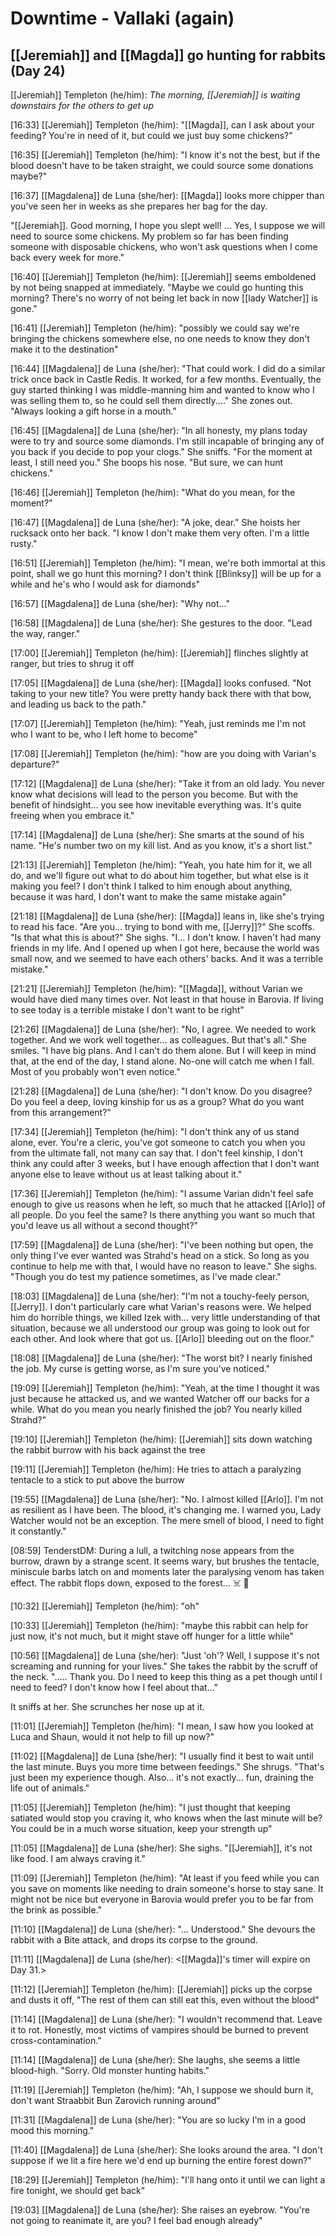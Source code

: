 # Downtime - Vallaki (again)

## [[Jeremiah]] and [[Magda]] go hunting for rabbits (Day 24)

[[Jeremiah]] Templeton (he/him): *The morning, [[Jeremiah]] is waiting downstairs for the others to get up*
 
[16:33] [[Jeremiah]] Templeton (he/him): "[[Magda]], can I ask about your feeding? You're in need of it, but could we just buy some chickens?"

[16:35] [[Jeremiah]] Templeton (he/him): "I know it's not the best, but if the blood doesn't have to be taken straight, we could source some donations maybe?"

[16:37] [[Magdalena]] de Luna (she/her): [[Magda]] looks more chipper than you've seen her in weeks as she prepares her bag for the day.

"[[Jeremiah]]. Good morning, I hope you slept well! ... Yes, I suppose we will need to source some chickens. My problem so far has been finding someone with disposable chickens, who won't ask questions when I come back every week for more."

[16:40] [[Jeremiah]] Templeton (he/him): [[Jeremiah]] seems emboldened by not being snapped at immediately. "Maybe we could go hunting this morning? There's no worry of not being let back in now [[lady Watcher]] is gone."

[16:41] [[Jeremiah]] Templeton (he/him): "possibly we could say we're bringing the chickens somewhere else, no one needs to know they don't make it to the destination"

[16:44] [[Magdalena]] de Luna (she/her): "That could work. I did do a similar trick once back in Castle Redis. It worked, for a few months. Eventually, the guy started thinking I was middle-manning him and wanted to know who I was selling them to, so he could sell them directly...." She zones out. "Always looking a gift horse in a mouth."

[16:45] [[Magdalena]] de Luna (she/her): "In all honesty, my plans today were to try and source some diamonds. I'm still incapable of bringing any of you back if you decide to pop your clogs." She sniffs. "For the moment at least, I still need you." She boops his nose. "But sure, we can hunt chickens."

[16:46] [[Jeremiah]] Templeton (he/him): "What do you mean, for the moment?"

[16:47] [[Magdalena]] de Luna (she/her): "A joke, dear." She hoists her rucksack onto her back. "I know I don't make them very often. I'm a little rusty."

[16:51] [[Jeremiah]] Templeton (he/him): "I mean, we're both immortal at this point, shall we go hunt this morning? I don't think [[Blinksy]] will be up for a while and he's who I would ask for diamonds"

[16:57] [[Magdalena]] de Luna (she/her): "Why not..."

[16:58] [[Magdalena]] de Luna (she/her): She gestures to the door. "Lead the way, ranger."

[17:00] [[Jeremiah]] Templeton (he/him): [[Jeremiah]] flinches slightly at ranger, but tries to shrug it off

[17:05] [[Magdalena]] de Luna (she/her): [[Magda]] looks confused. "Not taking to your new title? You were pretty handy back there with that bow, and leading us back to the path."

[17:07] [[Jeremiah]] Templeton (he/him): "Yeah, just reminds me I'm not who I want to be, who I left home to become"

[17:08] [[Jeremiah]] Templeton (he/him): "how are you doing with Varian's departure?"

[17:12] [[Magdalena]] de Luna (she/her): "Take it from an old lady. You never know what decisions will lead to the person you become. But with the benefit of hindsight... you see how inevitable everything was. It's quite freeing when you embrace it."

[17:14] [[Magdalena]] de Luna (she/her): She smarts at the sound of his name. "He's number two on my kill list. And as you know, it's a short list."

[21:13] [[Jeremiah]] Templeton (he/him): "Yeah, you hate him for it, we all do, and we'll figure out what to do about him together, but what else is it making you feel? I don't think I talked to him enough about anything, because it was hard, I don't want to make the same mistake again"

[21:18] [[Magdalena]] de Luna (she/her): [[Magda]] leans in, like she's trying to read his face. "Are you... trying to bond with me, [[Jerry]]?" She scoffs. "Is that what this is about?" She sighs. "I... I don't know. I haven't had many friends in my life. And I opened up when I got here, because the world was small now, and we seemed to have each others' backs. And it was a terrible mistake."

[21:21] [[Jeremiah]] Templeton (he/him): "[[Magda]], without Varian we would have died many times over. Not least in that house in Barovia. If living to see today is a terrible mistake I don't want to be right"

[21:26] [[Magdalena]] de Luna (she/her): "No, I agree. We needed to work together. And we work well together... as colleagues. But that's all." She smiles. "I have big plans. And I can't do them alone. But I will keep in mind that, at the end of the day, I stand alone. No-one will catch me when I fall. Most of you probably won't even notice."

[21:28] [[Magdalena]] de Luna (she/her): "I don't know. Do you disagree? Do you feel a deep, loving kinship for us as a group? What do you want from this arrangement?"

[17:34] [[Jeremiah]] Templeton (he/him): "I don't think any of us stand alone, ever. You're a cleric, you've got someone to catch you when you from the ultimate fall, not many can say that. I don't feel kinship, I don't think any could after 3 weeks, but I have enough affection that I don't want anyone else to leave without us at least talking about it."

[17:36] [[Jeremiah]] Templeton (he/him): "I assume Varian didn't feel safe enough to give us reasons when he left, so much that he attacked [[Arlo]] of all people. Do you feel the same? Is there anything you want so much that you'd leave us all without a second thought?"

[17:59] [[Magdalena]] de Luna (she/her): "I've been nothing but open, the only thing I've ever wanted was Strahd's head on a stick. So long as you continue to help me with that, I would have no reason to leave." She sighs. "Though you do test my patience sometimes, as I've made clear."

[18:03] [[Magdalena]] de Luna (she/her): "I'm not a touchy-feely person, [[Jerry]]. I don't particularly care what Varian's reasons were. We helped him do horrible things, we killed Izek with... very little understanding of that situation, because we all understood our group was going to look out for each other. And look where that got us. [[Arlo]] bleeding out on the floor."

[18:08] [[Magdalena]] de Luna (she/her): "The worst bit? I nearly finished the job. My curse is getting worse, as I'm sure you've noticed."

[19:09] [[Jeremiah]] Templeton (he/him): "Yeah, at the time I thought it was just because he attacked us, and we wanted Watcher off our backs for a while. What do you mean you nearly finished the job? You nearly killed Strahd?"

[19:10] [[Jeremiah]] Templeton (he/him): [[Jeremiah]] sits down watching the rabbit burrow with his back against the tree

[19:11] [[Jeremiah]] Templeton (he/him): He tries to attach a paralyzing tentacle to a stick to put above the burrow

[19:55] [[Magdalena]] de Luna (she/her): "No. I almost killed [[Arlo]]. I'm not as resilient as I have been. The blood, it's changing me. I warned you, Lady Watcher would not be an exception. The mere smell of blood, I need to fight it constantly."

[08:59] TenderstDM: During a lull, a twitching nose appears from the burrow, drawn by a strange scent. It seems wary, but brushes the tentacle, miniscule barbs latch on and moments later the paralysing venom has taken effect. The rabbit flops down, exposed to the forest... ☠️ 🐇

[10:32] [[Jeremiah]] Templeton (he/him): "oh"

[10:33] [[Jeremiah]] Templeton (he/him): "maybe this rabbit can help for just now, it's not much, but it might stave off hunger for a little while"

[10:56] [[Magdalena]] de Luna (she/her): "Just 'oh'? Well, I suppose it's not screaming and running for your lives." She takes the rabbit by the scruff of the neck. "..... Thank you. Do I need to keep this thing as a pet though until I need to feed? I don't know how I feel about that..."

It sniffs at her. She scrunches her nose up at it.

[11:01] [[Jeremiah]] Templeton (he/him): "I mean, I saw how you looked at Luca and Shaun, would it not help to fill up now?"

[11:02] [[Magdalena]] de Luna (she/her): "I usually find it best to wait until the last minute. Buys you more time between feedings." She shrugs. "That's just been my experience though. Also... it's not exactly... fun, draining the life out of animals."

[11:05] [[Jeremiah]] Templeton (he/him): "I just thought that keeping satiated would stop you craving it, who knows when the last minute will be? You could be in a much worse situation, keep your strength up"

[11:05] [[Magdalena]] de Luna (she/her): She sighs. "[[Jeremiah]], it's not like food. I am always craving it."

[11:09] [[Jeremiah]] Templeton (he/him): "At least if you feed while you can you save on moments like needing to drain someone's horse to stay sane. It might not be nice but everyone in Barovia would prefer you to be far from the brink as possible."

[11:10] [[Magdalena]] de Luna (she/her): "... Understood." She devours the rabbit with a Bite attack, and drops its corpse to the ground.

[11:11] [[Magdalena]] de Luna (she/her): <[[Magda]]'s timer will expire on Day 31.>

[11:12] [[Jeremiah]] Templeton (he/him): [[Jeremiah]] picks up the corpse and dusts it off, "The rest of them can still eat this, even without the blood"

[11:14] [[Magdalena]] de Luna (she/her): "I wouldn't recommend that. Leave it to rot. Honestly, most victims of vampires should be burned to prevent cross-contamination."

[11:14] [[Magdalena]] de Luna (she/her): She laughs, she seems a little blood-high. "Sorry. Old monster hunting habits."

[11:19] [[Jeremiah]] Templeton (he/him): "Ah, I suppose we should burn it, don't want Straabbit Bun Zarovich running around"

[11:31] [[Magdalena]] de Luna (she/her): "You are so lucky I'm in a good mood this morning."

[11:40] [[Magdalena]] de Luna (she/her): She looks around the area. "I don't suppose if we lit a fire here we'd end up burning the entire forest down?"

[18:29] [[Jeremiah]] Templeton (he/him): "I'll hang onto it until we can light a fire tonight, we should get back"

[19:03] [[Magdalena]] de Luna (she/her): She raises an eyebrow. "You're not going to reanimate it, are you? I feel bad enough already"